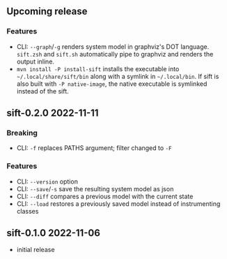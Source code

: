 ## Upcoming release
### Features
- CLI: `--graph`/`-g` renders system model in graphviz's DOT language. `sift.zsh` and `sift.sh` automatically
       pipe to graphviz and renders the output inline.
- `mvn install -P install-sift` installs the executable into `~/.local/share/sift/bin` along with a
  symlink in `~/.local/bin`. If sift is also built with `-P native-image`, the native executable
  is symlinked instead of the sift. 


## sift-0.2.0 2022-11-11
### Breaking
- CLI: `-f` replaces PATHS argument; filter changed to `-F`

### Features
- CLI: `--version` option
- CLI: `--save`/`-s` save the resulting system model as json
- CLI: `--diff` compares a previous model with the current state 
- CLI: `--load` restores a previously saved model instead of instrumenting classes 


## sift-0.1.0 2022-11-06
- initial release
